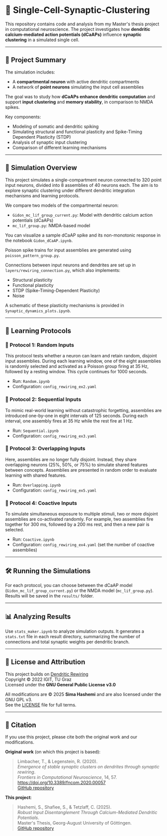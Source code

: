 # 🧠 Single-Cell-Synaptic-Clustering

This repository contains code and analysis from my Master's thesis project in computational neuroscience. The project investigates how **dendritic calcium-mediated action potentials (dCaAPs)** influence **synaptic clustering** in a simulated single cell.

---

## 🧩 Project Summary

The simulation includes:
- A **compartmental neuron** with active dendritic compartments
- A network of **point neurons** simulating the input cell assemblies

The goal was to study how **dCaAPs enhance dendritic computation** and support **input clustering** and **memory stability**, in comparison to NMDA spikes.

Key components:
- Modeling of somatic and dendritic spiking
- Simulating structural and functional plasticity and Spike-Timing Dependent Plasticity (STDP)
- Analysis of synaptic input clustering
- Comparison of different learning mechanisms

---

## 🧪 Simulation Overview

This project simulates a single-compartment neuron connected to 320 point input neurons, divided into 8 assemblies of 40 neurons each. The aim is to explore synaptic clustering under different dendritic integration mechanisms and learning protocols.

We compare two models of the compartmental neuron:
- `Gidon_mc_lif_group_current.py`: Model with dendritic calcium action potentials (dCaAPs)
- `mc_lif_group.py`: NMDA-based model

You can visualize a sample dCaAP spike and its non-monotonic response in the notebook `Gidon_dCaAP.ipynb`.

Poisson spike trains for input assemblies are generated using `poisson_pattern_group.py`.

Connections between input neurons and dendrites are set up in `layers/rewiring_connection.py`, which also implements:
- Structural plasticity  
- Functional plasticity  
- STDP (Spike-Timing-Dependent Plasticity)  
- Noise  

A schematic of these plasticity mechanisms is provided in `Synaptic_dynamics_plots.ipynb`.

---

## 🧪 Learning Protocols

### 🔹 Protocol 1: Random Inputs

This protocol tests whether a neuron can learn and retain random, disjoint input assemblies. During each learning window, one of the eight assemblies is randomly selected and activated as a Poisson group firing at 35 Hz, followed by a resting window. This cycle continues for 1000 seconds.

- Run: `Random.ipynb`
- Configuration: `config_rewiring_ex2.yaml`

### 🔹 Protocol 2: Sequential Inputs

To mimic real-world learning without catastrophic forgetting, assemblies are introduced one-by-one in eight intervals of 125 seconds. During each interval, one assembly fires at 35 Hz while the rest fire at 1 Hz.

- Run: `Sequential.ipynb`
- Configuration: `config_rewiring_ex3.yaml`

### 🔹 Protocol 3: Overlapping Inputs

Here, assemblies are no longer fully disjoint. Instead, they share overlapping neurons (25%, 50%, or 75%) to simulate shared features between concepts. Assemblies are presented in random order to evaluate learning with shared features.

- Run: `Overlapping.ipynb`
- Configuration: `config_rewiring_ex5.yaml`

### 🔹 Protocol 4: Coactive Inputs

To simulate simultaneous exposure to multiple stimuli, two or more disjoint assemblies are co-activated randomly. For example, two assemblies fire together for 300 ms, followed by a 200 ms rest, and then a new pair is selected.

- Run: `Coactive.ipynb`
- Configuration: `config_rewiring_ex4.yaml` (set the number of coactive assemblies)

---

## 🛠 Running the Simulations

For each protocol, you can choose between the dCaAP model (`Gidon_mc_lif_group_current.py`) or the NMDA model (`mc_lif_group.py`). Results will be saved in the `results/` folder.

---

## 📊 Analyzing Results

Use `stats_maker.ipynb` to analyze simulation outputs. It generates a `stats.txt` file in each result directory, summarizing the number of connections and total synaptic weights per dendritic branch.

---

## 📄 License and Attribution

This project builds on [Dendritic Rewiring](https://github.com/IGITUGraz/dendritic_rewiring)  
Copyright © 2022 IGIT, TU Graz  
Licensed under the **GNU General Public License v3.0**

All modifications are © 2025 **Sima Hashemi** and are also licensed under the GNU GPL v3.  
See the [LICENSE](./LICENSE) file for full terms.

---

## 📖 Citation

If you use this project, please cite both the original work and our modifications.

**Original work** (on which this project is based):

> Limbacher, T., & Legenstein, R. (2020).  
> *Emergence of stable synaptic clusters on dendrites through synaptic rewiring*.  
> *Frontiers in Computational Neuroscience*, 14, 57.  
> https://doi.org/10.3389/fncom.2020.00057  
> [GitHub repository](https://github.com/IGITUGraz/dendritic_rewiring)

**This project**:

> Hashemi, S., Shafiee, S., & Tetzlaff, C. (2025).  
> *Robust Input Disentanglement Through Calcium-Mediated Dendritic Potentials*.  
> Master's Thesis, Georg-August University of Göttingen.  
> [GitHub repository](https://github.com/simahashemi/Single-Cell-Synaptic-Clustering)
